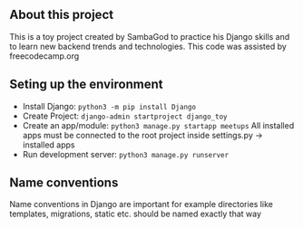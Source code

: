 ## About this project

This is a toy project created by SambaGod to practice his Django skills and to learn new backend trends and technologies.
This code was assisted by freecodecamp.org

## Seting up the environment

- Install Django: `python3 -m pip install Django`
- Create Project: `django-admin startproject django_toy`
- Create an app/module: `python3 manage.py startapp meetups`
  All installed apps must be connected to the root project inside settings.py -> installed apps
- Run development server: `python3 manage.py runserver`

## Name conventions

Name conventions in Django are important for example directories like templates, migrations, static etc. should be named exactly that way
